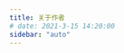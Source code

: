 ```yaml
---
title: 关于作者
# date: 2021-3-15 14:20:00
sidebar: "auto"
---
```


<!-- more -->

<!-- ## 介绍
:::tip
我是bookbook，热爱编程，乐于分享

目前大三（2020）即将离开校园踏入社会;大学就要结束了,以前的种种过往一一浮现于脑海中，仿佛在眨眼之间一样，有开心与不开心，有尴尬与不舍，每当回想起来还是会不自觉的傻笑,每当回想起那些尴尬的瞬间，想原地打个洞钻进去，不过这些都过去了，人往高处走水往低处流，不一样的年龄有不一样的收获，加油吧 打工人。

:::

## 我的经历
目前大三（2020）准备实习，就读于说不出名字的一个大专，非常后悔大一的时候把时间都花在打游戏身上，当然更后悔的是高中也把时间花在打游戏上了(初中也是 哈哈哈)。

大二开始我的脑海中逐渐出现了找工作的想法，并且一发不可收拾;于是开始认真学起了编程，放弃了游戏(到现在能不碰游戏了，以前是忠实LOL粉)，当初还在前端与后端之间犹豫，后来考虑到后端好像要难一点前端要简单一点，由于自己是刚开始学的就选择了前端方向(踏上前端之路的原因)，接下来就是 在 BiliBili 的大海里疯狂游荡，自学了 Js、Vue、Node、等等乱起八糟的东西。

闲来无事感觉学了这么久想要做出来点什么，于是就有了你现在看到的这个网站，花了不到三天的时间完成(哈哈哈，我也不知道怎么回事，就配置一个主题的事情，我居然都要搞那么就，我也是服我自己了)

以前的话，想也不敢想我居然能每天起来敲代码搞到大晚上的还在敲(我打游戏都没有这么有劲，并且完全没有打玩游戏过后那一阵子的空虚、自责，反而是在感叹怎么又黑了，一天过得好快啊，真的，当你认真做一件事情的时候，你会发现时间过得飞快。)


爱好：

- 平时喜欢骑行(单车)、打羽毛球(很菜)、看书(刘慈欣忠实粉丝) 偶尔也会买两本编程类的书，打游戏(在后面学习编程的时间里也没碰过了，希望以后还有机会)

## 目标

很喜欢阮一峰老师的一句话，我把它放在这里，努力向大牛学习：

![ruanyf](/images/ruanyf.jpg)

阮一峰

2017年8月1日，写于杭州


## 联系我
最后，如果你有什么奇怪的想法或者疑惑你都可以联系我，希望我能帮助到你。

- WX：P200048

- QQ：2845486124

- E-Mail：2845486124@qq.com

|QQ|WeChat|
|--|--|
|![QQ](/images/qq.jpg)|![wx](/images/wx.jpg)| -->